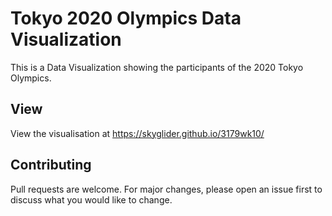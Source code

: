 # Tokyo 2020 Olympics Data Visualization
This is a Data Visualization showing the participants of the 2020 Tokyo Olympics.

## View 
View the visualisation at https://skyglider.github.io/3179wk10/

## Contributing

Pull requests are welcome. For major changes, please open an issue first
to discuss what you would like to change.
